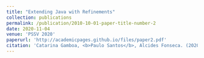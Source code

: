 ```yaml
---
title: "Extending Java with Refinements"
collection: publications
permalink: /publication/2010-10-01-paper-title-number-2
date: 2020-11-04
venue: 'PSSV 2020'
paperurl: 'http://academicpages.github.io/files/paper2.pdf'
citation: 'Catarina Gamboa, <b>Paulo Santos</b>, Alcides Fonseca. (2020). Extending Java with Refinements. Program Semantics, Specification and Verification'
---
```


